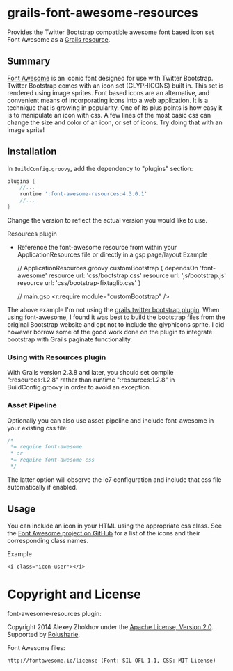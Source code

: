 grails-font-awesome-resources
=============================

Provides the Twitter Bootstrap compatible awesome font based icon set Font Awesome as a [Grails resource](http://grails.org/plugin/resources).

## Summary
[Font Awesome](http://fortawesome.github.com/Font-Awesome/) is an iconic font designed for use with Twitter Bootstrap. Twitter Bootstrap comes with an icon set (GLYPHICONS) built in. This set is rendered using image sprites. Font based icons are an alternative, and convenient means of incorporating icons into a web application. It is a technique that is growing in popularity. One of its plus points is how easy it is to manipulate an icon with css. A few lines of the most basic css can change the size and color of an icon, or set of icons. Try doing that with an image sprite!

Installation
------------

In `BuildConfig.groovy`, add the dependency to "plugins" section:

```groovy
plugins {
    //...
    runtime ':font-awesome-resources:4.3.0.1'
    //...
}
```

Change the version to reflect the actual version you would like to use.



Resources plugin

* Reference the font-awesome resource from within your ApplicationResources file or directly in a gsp page/layout
Example

    // ApplicationResources.groovy
    customBootstrap {
      dependsOn 'font-awesome'
      resource url: 'css/bootstrap.css'
      resource url: 'js/bootstrap.js'
      resource url: 'css/bootstrap-fixtaglib.css'
    }

    // main.gsp
    <r:require module="customBootstrap" />

The above example I'm not using the [grails twitter bootstrap plugin](http://grails.org/plugin/twitter-bootstrap).
When using font-awesome, I found it was best to build the bootstrap files from the original Bootstrap website and opt
not to include the glyphicons sprite. I did however borrow some of the good work done on the plugin to integrate bootstrap
with Grails paginate functionality.

### Using with Resources plugin
With Grails version 2.3.8 and later, you should set compile ":resources:1.2.8" rather than runtime ":resources:1.2.8" in BuildConfig.groovy in order to avoid an exception.

### Asset Pipeline
Optionally you can also use asset-pipeline and include font-awesome in your existing css file:
```css
/*
 *= require font-awesome
 * or
 *= require font-awesome-css
 */
```

The latter option will observe the ie7 configuration and include that css file automatically if enabled.

## Usage
You can include an icon in your HTML using the appropriate css class. See the [Font Awesome project on GitHub](http://fortawesome.githuCSSb.com/Font-Awesome/) for a list of the icons and their
corresponding class names.

Example

    <i class="icon-user"></i>

Copyright and License
===

font-awesome-resources plugin:

Copyright 2014 Alexey Zhokhov under the [Apache License, Version 2.0](LICENSE). Supported by [Polusharie][polusharie].

Font Awesome files:

```
http://fontawesome.io/license (Font: SIL OFL 1.1, CSS: MIT License)
```

[polusharie]: http://www.polusharie.com
